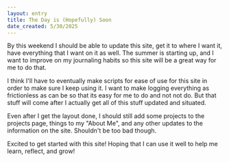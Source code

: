 ```yaml
---
layout: entry
title: The Day is (Hopefully) Soon
date_created: 5/30/2025
---
```


By this weekend I should be able to update this site, get it to where I want it,
have everything that I want on it as well. The summer is starting up, and I want to 
improve on my journaling habits so this site will be a great way for me to do that.

I think I'll have to eventually make scripts for ease of use for this site in order 
to make sure I keep using it. I want to make logging everything as frictionless as can be
so that its easy for me to do and not not do. But that stuff will come after I actually 
get all of this stuff updated and situated.

Even after I get the layout done, I should still add some projects to the projects page,
things to my "About Me", and any other updates to the information on the site. Shouldn't be
too bad though. 

Excited to get started with this site! Hoping that I can use it well to help me learn, reflect, and grow!